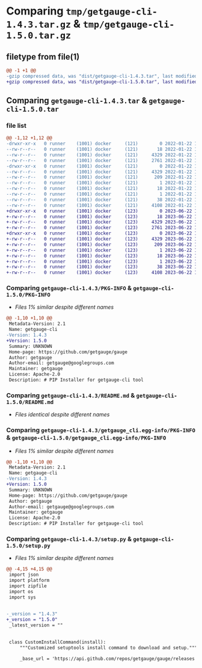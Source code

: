 # Comparing `tmp/getgauge-cli-1.4.3.tar.gz` & `tmp/getgauge-cli-1.5.0.tar.gz`

## filetype from file(1)

```diff
@@ -1 +1 @@
-gzip compressed data, was "dist/getgauge-cli-1.4.3.tar", last modified: Sat Jan 22 10:27:15 2022, max compression
+gzip compressed data, was "dist/getgauge-cli-1.5.0.tar", last modified: Thu Jun 22 13:28:58 2023, max compression
```

## Comparing `getgauge-cli-1.4.3.tar` & `getgauge-cli-1.5.0.tar`

### file list

```diff
@@ -1,12 +1,12 @@
-drwxr-xr-x   0 runner    (1001) docker     (121)        0 2022-01-22 10:27:15.000000 getgauge-cli-1.4.3/
--rw-r--r--   0 runner    (1001) docker     (121)       18 2022-01-22 10:27:10.000000 getgauge-cli-1.4.3/MANIFEST.in
--rw-r--r--   0 runner    (1001) docker     (121)     4329 2022-01-22 10:27:15.000000 getgauge-cli-1.4.3/PKG-INFO
--rw-r--r--   0 runner    (1001) docker     (121)     2761 2022-01-22 10:27:10.000000 getgauge-cli-1.4.3/README.md
-drwxr-xr-x   0 runner    (1001) docker     (121)        0 2022-01-22 10:27:15.000000 getgauge-cli-1.4.3/getgauge_cli.egg-info/
--rw-r--r--   0 runner    (1001) docker     (121)     4329 2022-01-22 10:27:15.000000 getgauge-cli-1.4.3/getgauge_cli.egg-info/PKG-INFO
--rw-r--r--   0 runner    (1001) docker     (121)      209 2022-01-22 10:27:15.000000 getgauge-cli-1.4.3/getgauge_cli.egg-info/SOURCES.txt
--rw-r--r--   0 runner    (1001) docker     (121)        1 2022-01-22 10:27:15.000000 getgauge-cli-1.4.3/getgauge_cli.egg-info/dependency_links.txt
--rw-r--r--   0 runner    (1001) docker     (121)       18 2022-01-22 10:27:15.000000 getgauge-cli-1.4.3/getgauge_cli.egg-info/requires.txt
--rw-r--r--   0 runner    (1001) docker     (121)        1 2022-01-22 10:27:15.000000 getgauge-cli-1.4.3/getgauge_cli.egg-info/top_level.txt
--rw-r--r--   0 runner    (1001) docker     (121)       38 2022-01-22 10:27:15.000000 getgauge-cli-1.4.3/setup.cfg
--rw-r--r--   0 runner    (1001) docker     (121)     4108 2022-01-22 10:27:15.000000 getgauge-cli-1.4.3/setup.py
+drwxr-xr-x   0 runner    (1001) docker     (123)        0 2023-06-22 13:28:58.000000 getgauge-cli-1.5.0/
+-rw-r--r--   0 runner    (1001) docker     (123)       18 2023-06-22 13:28:47.000000 getgauge-cli-1.5.0/MANIFEST.in
+-rw-r--r--   0 runner    (1001) docker     (123)     4329 2023-06-22 13:28:58.000000 getgauge-cli-1.5.0/PKG-INFO
+-rw-r--r--   0 runner    (1001) docker     (123)     2761 2023-06-22 13:28:47.000000 getgauge-cli-1.5.0/README.md
+drwxr-xr-x   0 runner    (1001) docker     (123)        0 2023-06-22 13:28:58.000000 getgauge-cli-1.5.0/getgauge_cli.egg-info/
+-rw-r--r--   0 runner    (1001) docker     (123)     4329 2023-06-22 13:28:58.000000 getgauge-cli-1.5.0/getgauge_cli.egg-info/PKG-INFO
+-rw-r--r--   0 runner    (1001) docker     (123)      209 2023-06-22 13:28:58.000000 getgauge-cli-1.5.0/getgauge_cli.egg-info/SOURCES.txt
+-rw-r--r--   0 runner    (1001) docker     (123)        1 2023-06-22 13:28:58.000000 getgauge-cli-1.5.0/getgauge_cli.egg-info/dependency_links.txt
+-rw-r--r--   0 runner    (1001) docker     (123)       18 2023-06-22 13:28:58.000000 getgauge-cli-1.5.0/getgauge_cli.egg-info/requires.txt
+-rw-r--r--   0 runner    (1001) docker     (123)        1 2023-06-22 13:28:58.000000 getgauge-cli-1.5.0/getgauge_cli.egg-info/top_level.txt
+-rw-r--r--   0 runner    (1001) docker     (123)       38 2023-06-22 13:28:58.000000 getgauge-cli-1.5.0/setup.cfg
+-rw-r--r--   0 runner    (1001) docker     (123)     4108 2023-06-22 13:28:56.000000 getgauge-cli-1.5.0/setup.py
```

### Comparing `getgauge-cli-1.4.3/PKG-INFO` & `getgauge-cli-1.5.0/PKG-INFO`

 * *Files 1% similar despite different names*

```diff
@@ -1,10 +1,10 @@
 Metadata-Version: 2.1
 Name: getgauge-cli
-Version: 1.4.3
+Version: 1.5.0
 Summary: UNKNOWN
 Home-page: https://github.com/getgauge/gauge
 Author: getgauge
 Author-email: getgauge@googlegroups.com
 Maintainer: getgauge
 License: Apache-2.0
 Description: # PIP Installer for getgauge-cli tool
```

### Comparing `getgauge-cli-1.4.3/README.md` & `getgauge-cli-1.5.0/README.md`

 * *Files identical despite different names*

### Comparing `getgauge-cli-1.4.3/getgauge_cli.egg-info/PKG-INFO` & `getgauge-cli-1.5.0/getgauge_cli.egg-info/PKG-INFO`

 * *Files 1% similar despite different names*

```diff
@@ -1,10 +1,10 @@
 Metadata-Version: 2.1
 Name: getgauge-cli
-Version: 1.4.3
+Version: 1.5.0
 Summary: UNKNOWN
 Home-page: https://github.com/getgauge/gauge
 Author: getgauge
 Author-email: getgauge@googlegroups.com
 Maintainer: getgauge
 License: Apache-2.0
 Description: # PIP Installer for getgauge-cli tool
```

### Comparing `getgauge-cli-1.4.3/setup.py` & `getgauge-cli-1.5.0/setup.py`

 * *Files 1% similar despite different names*

```diff
@@ -4,15 +4,15 @@
 import json
 import platform
 import zipfile
 import os
 import sys
 
 
-_version = "1.4.3"
+_version = "1.5.0"
 _latest_version = ""
 
 
 class CustomInstallCommand(install):
     """Customized setuptools install command to download and setup."""
 
     _base_url = 'https://api.github.com/repos/getgauge/gauge/releases'
```

